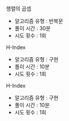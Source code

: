 행렬의 곱셉
- 알고리즘 유형 : 반복문
- 풀이 시간 : 30분
- 시도 횟수 : 1회

H-Index
- 알고리즘 유형 : 구현
- 풀이 시간 : 10분
- 시도 횟수 : 1회

H-Index
- 알고리즘 유형 : 구현
- 풀이 시간 : 10분
- 시도 횟수 : 1회